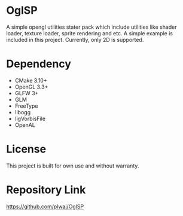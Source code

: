 # OglSP
A simple opengl utilities stater pack which include utilities like shader loader, texture loader, sprite rendering and etc. A simple example is included in this project. Currently, only 2D is supported.

# Dependency
- CMake 3.10+
- OpenGL 3.3+
- GLFW 3+
- GLM
- FreeType
- libogg
- ligVorbisFile
- OpenAL

# License
This project is built for own use and without warranty.

# Repository Link
https://github.com/plwai/OglSP